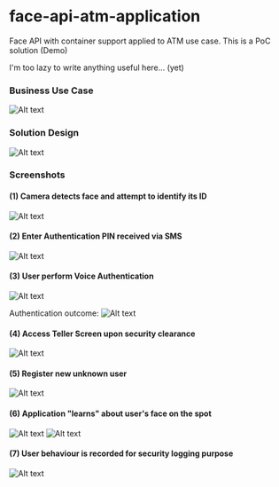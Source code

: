 # face-api-atm-application
Face API with container support applied to ATM use case. This is a PoC solution (Demo)

I'm too lazy to write anything useful here... (yet)


### Business Use Case
![Alt text](/screenshot/atm-use-case.png?raw=true "ATM Use Case")

### Solution Design
![Alt text](/screenshot/solution-arch.png?raw=true "Solution Architecture")

### Screenshots

#### (1) Camera detects face and attempt to identify its ID
![Alt text](/screenshot/note1.jpg?raw=true)

#### (2) Enter Authentication PIN received via SMS
![Alt text](/screenshot/note2.jpg?raw=true)

#### (3) User perform Voice Authentication
![Alt text](/screenshot/note3.jpg?raw=true)

Authentication outcome:
![Alt text](/screenshot/voice_auth_outcome.png?raw=true)

#### (4) Access Teller Screen upon security clearance
![Alt text](/screenshot/note4.jpg?raw=true)

#### (5) Register new unknown user 
![Alt text](/screenshot/note5.jpg?raw=true)

#### (6) Application "learns" about user's face on the spot
![Alt text](/screenshot/note5.jpg?raw=true)
![Alt text](/screenshot/note8.jpg?raw=true)

#### (7) User behaviour is recorded for security logging purpose
![Alt text](/screenshot/face_recording.png?raw=true)

